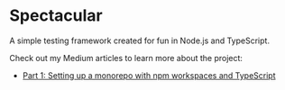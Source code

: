 # Spectacular

A simple testing framework created for fun in Node.js and TypeScript.

Check out my Medium articles to learn more about the project:

- [Part 1: Setting up a monorepo with npm workspaces and TypeScript](TODO)

